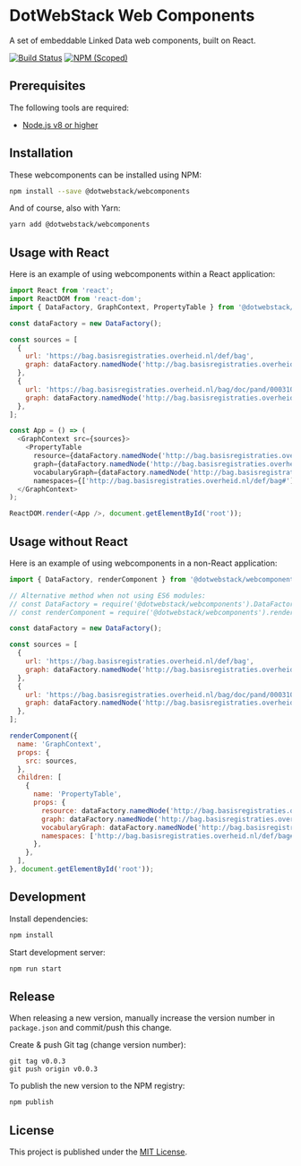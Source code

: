 # DotWebStack Web Components

A set of embeddable Linked Data web components, built on React.

[![Build Status](https://travis-ci.org/dotwebstack/dotwebstack-webcomponents.svg?branch=master)](https://travis-ci.org/dotwebstack/dotwebstack-webcomponents)
[![NPM (Scoped)](https://img.shields.io/npm/v/@dotwebstack/webcomponents.svg)](https://www.npmjs.com/package/@dotwebstack/webcomponents)

## Prerequisites

The following tools are required:

* [Node.js v8 or higher](https://nodejs.org/en/)

## Installation

These webcomponents can be installed using NPM:

```bash
npm install --save @dotwebstack/webcomponents
```

And of course, also with Yarn:

```bash
yarn add @dotwebstack/webcomponents
```

## Usage with React

Here is an example of using webcomponents within a React application:

```js
import React from 'react';
import ReactDOM from 'react-dom';
import { DataFactory, GraphContext, PropertyTable } from '@dotwebstack/webcomponents';

const dataFactory = new DataFactory();

const sources = [
  {
    url: 'https://bag.basisregistraties.overheid.nl/def/bag',
    graph: dataFactory.namedNode('http://bag.basisregistraties.overheid.nl/def/bag'),
  },
  {
    url: 'https://bag.basisregistraties.overheid.nl/bag/doc/pand/0003100000117485',
    graph: dataFactory.namedNode('http://bag.basisregistraties.overheid.nl/bag/doc/pand/0003100000117485'),
  },
];

const App = () => (
  <GraphContext src={sources}>
    <PropertyTable
      resource={dataFactory.namedNode('http://bag.basisregistraties.overheid.nl/bag/id/pand/0003100000117485')}
      graph={dataFactory.namedNode('http://bag.basisregistraties.overheid.nl/bag/doc/pand/0003100000117485')}
      vocabularyGraph={dataFactory.namedNode('http://bag.basisregistraties.overheid.nl/def/bag')}
      namespaces={['http://bag.basisregistraties.overheid.nl/def/bag#']} />
  </GraphContext>
);

ReactDOM.render(<App />, document.getElementById('root'));
```

## Usage without React

Here is an example of using webcomponents in a non-React application:

```js
import { DataFactory, renderComponent } from '@dotwebstack/webcomponents';

// Alternative method when not using ES6 modules:
// const DataFactory = require('@dotwebstack/webcomponents').DataFactory;
// const renderComponent = require('@dotwebstack/webcomponents').renderComponent;

const dataFactory = new DataFactory();

const sources = [
  {
    url: 'https://bag.basisregistraties.overheid.nl/def/bag',
    graph: dataFactory.namedNode('http://bag.basisregistraties.overheid.nl/def/bag'),
  },
  {
    url: 'https://bag.basisregistraties.overheid.nl/bag/doc/pand/0003100000117485',
    graph: dataFactory.namedNode('http://bag.basisregistraties.overheid.nl/bag/doc/pand/0003100000117485'),
  },
];

renderComponent({
  name: 'GraphContext',
  props: {
    src: sources,
  },
  children: [
    {
      name: 'PropertyTable',
      props: {
        resource: dataFactory.namedNode('http://bag.basisregistraties.overheid.nl/bag/id/pand/0003100000117485'),
        graph: dataFactory.namedNode('http://bag.basisregistraties.overheid.nl/bag/doc/pand/0003100000117485'),
        vocabularyGraph: dataFactory.namedNode('http://bag.basisregistraties.overheid.nl/def/bag'),
        namespaces: ['http://bag.basisregistraties.overheid.nl/def/bag#'],
      },
    },
  ],
}, document.getElementById('root'));
```

## Development

Install dependencies:

```bash
npm install
```

Start development server:

```bash
npm run start
```

## Release

When releasing a new version, manually increase the version number in `package.json` and commit/push this change.

Create & push Git tag (change version number):

```
git tag v0.0.3
git push origin v0.0.3
```

To publish the new version to the NPM registry:

```bash
npm publish
```

## License

This project is published under the [MIT License](LICENSE.md).
